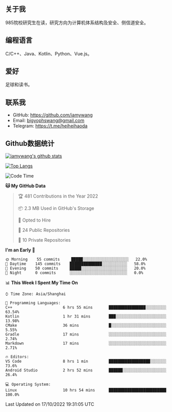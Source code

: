 ## 关于我

985院校研究生在读，研究方向为计算机体系结构及安全、侧信道安全。

## 编程语言

C/C++、Java、Kotlin、Python、Vue.js。

## 爱好

足球和读书。

## 联系我

- GitHub: https://github.com/iamywang
- Email: bigyophswang@gmail.com
- Telegram: https://t.me/heiheihaoda

## Github数据统计

[![iamywang's github stats](https://github-readme-stats.vercel.app/api?username=iamywang&count_private=true&show_icons=true)]()

[![Top Langs](https://github-readme-stats.vercel.app/api/top-langs/?username=iamywang&layout=compact)]()

<!--START_SECTION:waka-->
![Code Time](http://img.shields.io/badge/Code%20Time-607%20hrs%208%20mins-blue)

**🐱 My GitHub Data** 

> 🏆 481 Contributions in the Year 2022
 > 
> 📦 2.3 MB Used in GitHub's Storage 
 > 
> 💼 Opted to Hire
 > 
> 📜 24 Public Repositories 
 > 
> 🔑 10 Private Repositories  
 > 
**I'm an Early 🐤** 

```text
🌞 Morning    55 commits     █████░░░░░░░░░░░░░░░░░░░░   22.0% 
🌆 Daytime    145 commits    ██████████████░░░░░░░░░░░   58.0% 
🌃 Evening    50 commits     █████░░░░░░░░░░░░░░░░░░░░   20.0% 
🌙 Night      0 commits      ░░░░░░░░░░░░░░░░░░░░░░░░░   0.0%

```


📊 **This Week I Spent My Time On** 

```text
⌚︎ Time Zone: Asia/Shanghai

💬 Programming Languages: 
C++                      6 hrs 55 mins       ████████████████░░░░░░░░░   63.54% 
Kotlin                   1 hr 31 mins        ███░░░░░░░░░░░░░░░░░░░░░░   13.98% 
CMake                    36 mins             █░░░░░░░░░░░░░░░░░░░░░░░░   5.55% 
Gradle                   17 mins             ░░░░░░░░░░░░░░░░░░░░░░░░░   2.74% 
Markdown                 17 mins             ░░░░░░░░░░░░░░░░░░░░░░░░░   2.71%

🔥 Editors: 
VS Code                  8 hrs 1 min         ██████████████████░░░░░░░   73.6% 
Android Studio           2 hrs 52 mins       ██████░░░░░░░░░░░░░░░░░░░   26.4%

💻 Operating System: 
Linux                    10 hrs 54 mins      █████████████████████████   100.0%

```


 Last Updated on 17/10/2022 19:31:05 UTC
<!--END_SECTION:waka-->
